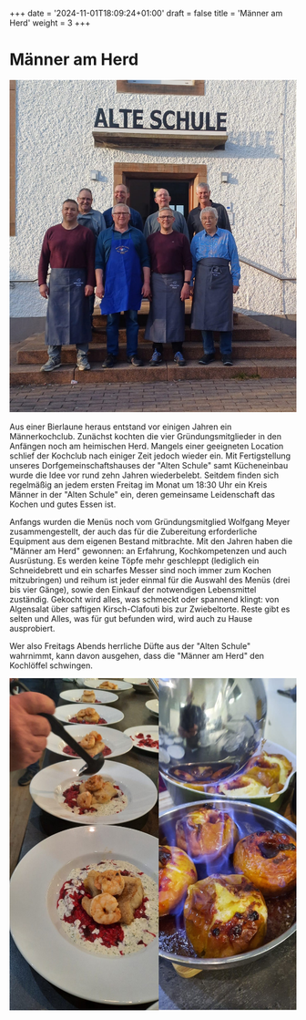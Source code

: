 +++
date = '2024-11-01T18:09:24+01:00'
draft = false
title = 'Männer am Herd'
weight = 3
+++
# Männer am Herd

![Maenner_am_Herd](Maenner_am_Herd.jpg "Männer am Herd")

Aus einer Bierlaune heraus entstand vor einigen Jahren ein Männerkochclub. Zunächst kochten die vier Gründungsmitglieder in den Anfängen noch am heimischen Herd. Mangels einer geeigneten Location schlief der Kochclub nach einiger Zeit jedoch wieder ein. Mit Fertigstellung unseres Dorfgemeinschaftshauses der "Alten Schule" samt Kücheneinbau wurde die Idee vor rund zehn Jahren wiederbelebt. Seitdem finden sich regelmäßig an jedem ersten Freitag im Monat um 18:30 Uhr ein Kreis Männer in der "Alten Schule" ein, deren gemeinsame Leidenschaft das Kochen und gutes Essen ist. 

Anfangs wurden die Menüs noch vom Gründungsmitglied Wolfgang Meyer zusammengestellt, der auch das für die Zubereitung erforderliche Equipment aus dem eigenen Bestand mitbrachte. Mit den Jahren haben die "Männer am Herd" gewonnen: an Erfahrung, Kochkompetenzen und auch Ausrüstung. Es werden keine Töpfe mehr geschleppt (lediglich ein Schneidebrett und ein scharfes Messer sind noch immer zum Kochen mitzubringen) und reihum ist jeder einmal für die Auswahl des Menüs (drei bis vier Gänge), sowie den Einkauf der notwendigen Lebensmittel zuständig. Gekocht wird alles, was schmeckt oder spannend klingt: von Algensalat über saftigen Kirsch-Clafouti bis zur Zwiebeltorte. Reste gibt es selten und Alles, was für gut befunden wird, wird auch zu Hause ausprobiert. 

Wer also Freitags Abends herrliche Düfte aus der "Alten Schule" wahrnimmt, kann davon ausgehen, dass die "Männer am Herd" den Kochlöffel schwingen.

![Menu](Menue_und_Aepfel.jpg "Menü und Bratäpfel")